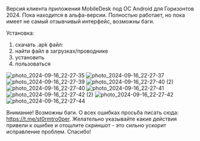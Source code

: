 Версия клиента приложения MobileDesk под ОС Android для Горизонтов 2024.
Пока находится в альфа-версии. Полностью работает, но пока имеет не самый отзывчивый интерфейс, возможны баги.

Установка:
1) скачать .apk файл: 
2) найти файл в загрузках/проводнике
3) установить
4) пользоваться

![photo_2024-09-16_22-27-35](https://github.com/user-attachments/assets/444538a3-d054-4ad8-9a3c-3c6d596310c3)
![photo_2024-09-16_22-27-37](https://github.com/user-attachments/assets/ca705906-8e61-4a66-b44a-1fb7c1573da4)
![photo_2024-09-16_22-27-39](https://github.com/user-attachments/assets/79dbddc3-3b06-49b9-9b0b-ab64dfda8966)
![photo_2024-09-16_22-27-40 (2)](https://github.com/user-attachments/assets/8c07b085-0fd1-4fe1-bbd2-48cc148de308)
![photo_2024-09-16_22-27-40](https://github.com/user-attachments/assets/8ebd8f11-2cca-48b1-886a-43dc534e65b8)
![photo_2024-09-16_22-27-41](https://github.com/user-attachments/assets/8b406549-1a2c-4732-872c-eda0f155675e)
![photo_2024-09-16_22-27-42 (2)](https://github.com/user-attachments/assets/8e02aeeb-663a-49b2-b9ec-74c1df1ca72e)
![photo_2024-09-16_22-27-42](https://github.com/user-attachments/assets/f16ed651-e225-4fd0-b939-35f01bd037c4)
![photo_2024-09-16_22-27-44](https://github.com/user-attachments/assets/0581ce0c-9495-4e98-b33c-0764f5d6b87b)

Внимание! Возможны баги. О всех ошибках просьба писать сюда: https://t.me/st0rmtro0per. 
Желательно указывайте какие действия привели к ошибке и отошлите скриншот - это сильно ускорит исправление проблем. Спасибо!


